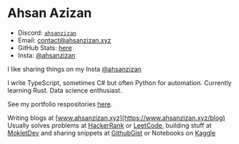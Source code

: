 # Ahsan Azizan
- Discord: [`ahsanzizan`](https://discordapp.com/users/650696568227233823)
- Email: contact@ahsanzizan.xyz
- GitHub Stats: [here](https://github.com/ahsanzizan/stats)
- Insta: [@ahsanzizan](https://instagram.com/ahsanzizan)

I like sharing things on my Insta [@ahsanzizan](https://instagram.com/ahsanzizan)

I write TypeScript, sometimes C# but often Python for automation. Currently learning Rust. Data science enthusiast.

See my portfolio respositories [here](https://github.com/stars/ahsanzizan/lists/portfolio).

Writing blogs at [www.ahsanzizan.xyz](https://www.ahsanzizan.xyz/blog) <br />
Usually solves problems at [HackerRank](https://www.hackerrank.com/profile/ahsanzizan) or [LeetCode](https://leetcode.com), building stuff at [MokletDev](https://github.com/mokletdev) and sharing snippets at [GithubGist](https://gist.github.com/ahsanzizan) or Notebooks on [Kaggle](https://www.kaggle.com/ahsanawadullahazizan)
